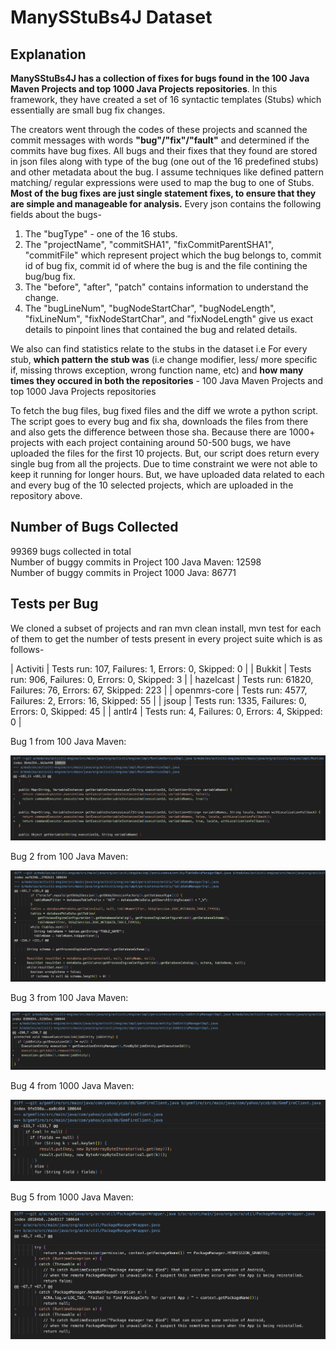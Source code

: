 # ManySStuBs4J Dataset

## Explanation
**ManySStuBs4J has a collection of fixes for bugs found in the 100 Java Maven Projects and top 1000 Java Projects repositories**. In this framework, they have created a set of 16 syntactic templates (Stubs) which essentially are small bug fix changes. 

The creators went through the codes of these projects and scanned the commit messages with words **"bug"/"fix"/"fault"** and determined if the commits have bug fixes. All bugs and their fixes that they found are stored in json files along with type of the bug (one out of the 16 predefined stubs) and other metadata about the bug. I assume techniques like defined pattern matching/ regular expressions were used to map the bug to one of Stubs.
**Most of the bug fixes are just single statement fixes, to ensure that they are simple and manageable for analysis.** 
Every json contains the following fields about the bugs-
1. The "bugType" - one of the 16 stubs.
2. The "projectName", "commitSHA1", "fixCommitParentSHA1", "commitFile" which represent project which the bug belongs to, commit id of bug fix, commit id of where the bug is  and the file contining the bug/bug fix.
3. The "before", "after", "patch" contains information to understand the change.
4. The "bugLineNum", "bugNodeStartChar", "bugNodeLength", "fixLineNum", "fixNodeStartChar", and "fixNodeLength" give us exact details to pinpoint lines that contained the bug and related details.
   
We also can find statistics relate to the stubs in the dataset i.e For every stub, **which pattern the stub was** (i.e change modifier, less/ more specific if, missing throws exception, wrong function name, etc) and **how many times they occured in both the repositories** - 100 Java Maven Projects and top 1000 Java Projects repositories

To fetch the bug files, bug fixed files and the diff we wrote a python script. The script goes to every bug and fix sha, downloads the files from there and also gets the difference between those sha. Because there are 1000+ projects with each project containing around 50-500 bugs, we have uploaded the files for the first 10 projects. But, our script does return every single bug from all the projects. Due to time constraint we were not able to keep it running for longer hours. But, we have uploaded data related to each and every bug of the 10 selected projects, which are uploaded in the repository above.

## Number of Bugs Collected

99369 bugs collected in total <br>
Number of buggy commits in Project 100 Java Maven: 12598  <br>
Number of buggy commits in Project 1000 Java: 86771 <br>


## Tests per Bug
We cloned a subset of projects and ran mvn clean install, mvn test for each of them to get the number of tests present in every project suite which is as follows-

| Activiti | Tests run: 107, Failures: 1, Errors: 0, Skipped: 0 |
| Bukkit | Tests run: 906, Failures: 0, Errors: 0, Skipped: 3 |
| hazelcast | Tests run: 61820, Failures: 76, Errors: 67, Skipped: 223 |
| openmrs-core | Tests run: 4577, Failures: 2, Errors: 16, Skipped: 55 |
| jsoup | Tests run: 1335, Failures: 0, Errors: 0, Skipped: 45 |
| antlr4 | Tests run: 4, Failures: 0, Errors: 4, Skipped: 0 |

Bug 1 from 100 Java Maven: 

![alt text](https://github.com/ShreyaChaudhary1211/CS527-Project/blob/main/images/ManySStuBs4J_Bug1.png)


Bug 2 from 100 Java Maven: 

![alt text](https://github.com/ShreyaChaudhary1211/CS527-Project/blob/main/images/ManySStuBs4J_Bug2.png)


Bug 3 from 100 Java Maven: 

![alt text](https://github.com/ShreyaChaudhary1211/CS527-Project/blob/main/images/ManySStuBs4J_Bug3.png)



Bug 4 from 1000 Java Maven: 

![alt text](https://github.com/ShreyaChaudhary1211/CS527-Project/blob/main/images/ManySStuBs4J_Bug4.png)



Bug 5 from 1000 Java Maven: 

![alt text](https://github.com/ShreyaChaudhary1211/CS527-Project/blob/main/images/ManySStuBs4J_Bug5.png)


